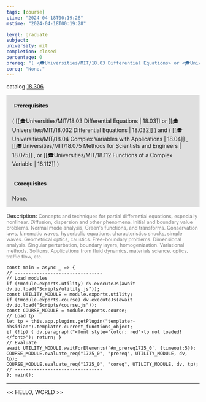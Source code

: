 ```yaml
---
tags: [course]
ctime: "2024-04-18T00:19:28"
mstime: "2024-04-18T00:19:28"

level: graduate
subject: 
university: mit
completion: closed
percentage: 0
prereq: "( <🎓Universities/MIT/18.03 Differential Equations> or <🎓Universities/MIT/18.032 Differential Equations> ) and ( <🎓Universities/MIT/18.04 Complex Variables with Applications> , <🎓Universities/MIT/18.075 Methods for Scientists and Engineers> , or <🎓Universities/MIT/18.112 Functions of a Complex Variable> )"
coreq: "None."
---
```


catalog [18.306](http://student.mit.edu/catalog/m18a.html#18.306)

<span style="display: block; padding: 15px; background-color: rgb(100, 100, 100, 0.2);"><font id="m_prereq1725_0" style="display: block; font-family: Arial, sans-serif; font-weight: bold; padding: 5px">Prerequisites</font><br><span id="prereq1725_0">( [[🎓Universities/MIT/18.03 Differential Equations | 18.03]] or [[🎓Universities/MIT/18.032 Differential Equations | 18.032]] ) and ( [[🎓Universities/MIT/18.04 Complex Variables with Applications | 18.04]] , [[🎓Universities/MIT/18.075 Methods for Scientists and Engineers | 18.075]] , or [[🎓Universities/MIT/18.112 Functions of a Complex Variable | 18.112]] )</span></span>
<span style="display: block; padding: 15px; background-color: rgb(100, 100, 100, 0.2);"><font id="m_coreq1725_0" style="display: block; font-family: Arial, sans-serif; font-weight: bold; padding: 5px">Corequisites</font><br><span id="coreq1725_0">None.</span></span>

<font style="">Description:</font>
<font style="color: grey; font-size: 0.8rem;">Concepts and techniques for partial differential equations, especially nonlinear. Diffusion, dispersion and other phenomena. Initial and boundary value problems. Normal mode analysis, Green's functions, and transforms. Conservation laws, kinematic waves, hyperbolic equations, characteristics shocks, simple waves. Geometrical optics, caustics. Free-boundary problems. Dimensional analysis. Singular perturbation, boundary layers, homogenization. Variational methods. Solitons. Applications from fluid dynamics, materials science, optics, traffic flow, etc.</font>

```dataviewjs
const main = async _ => {
// --------------------------------
// Load modules
if (!module.exports.utility) dv.executeJs(await dv.io.load("Scripts/utility.js"));
const UTILITY_MODULE = module.exports.utility;
if (!module.exports.course) dv.executeJs(await dv.io.load("Scripts/course.js"));
const COURSE_MODULE = module.exports.course;
// Load tp
let tp = this.app.plugins.getPlugin("templater-obsidian").templater.current_functions_object;
if (!tp) { dv.paragraph("<font style='color: red'>tp not loaded!</font>"); return; }
// Evaluate
await UTILITY_MODULE.waitForElements(`#m_prereq1725_0`, {timeout:5});
COURSE_MODULE.evaluate_req("1725_0", "prereq", UTILITY_MODULE, dv, tp);
COURSE_MODULE.evaluate_req("1725_0", "coreq", UTILITY_MODULE, dv, tp);
// --------------------------------
}; main();
```

---

<< HELLO, WORLD >>
